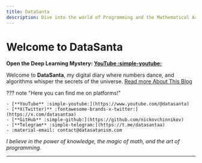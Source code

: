 ```yaml
---
title: DataSanta
description: Dive into the world of Programming and the Mathematical Art of Deep Learning.
---
```


# Welcome to DataSanta 

**Open the Deep Learning Mystery: [**YouTube** :simple-youtube:](https://www.youtube.com/@datasanta)**

Welcome to **DataSanta**, my digital diary where numbers dance, and algorithms whisper the secrets of the universe.
[Read more About This Blog](./about.md)


??? note "Here you can find me on platforms!"

    - [**YouTube** :simple-youtube:](https://www.youtube.com/@datasanta)
    - [**X(Twitter)** :fontawesome-brands-x-twitter:](https://x.com/datasantaa)
    - [**GitHub** :simple-github:](https://github.com/nickovchinnikov)
    - [**Telegram** :simple-telegram:](https://t.me/datasantaa)
    - :material-email: contact@datasatanism.com

*I believe in the power of knowledge, the magic of math, and the art of programming.*

---
